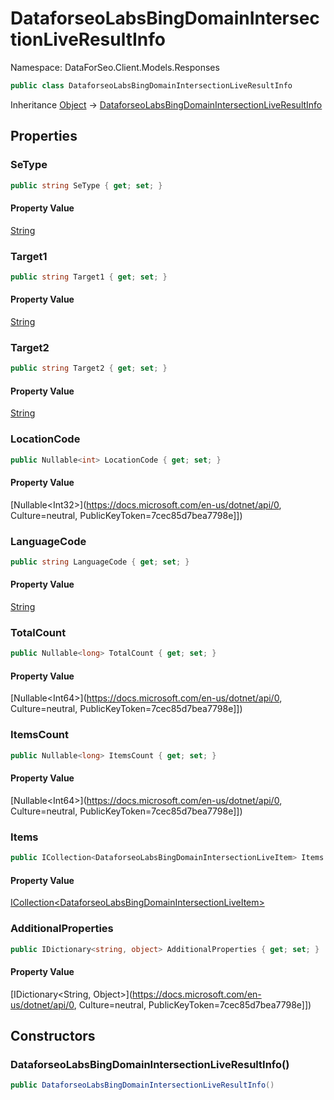 # DataforseoLabsBingDomainIntersectionLiveResultInfo

Namespace: DataForSeo.Client.Models.Responses

```csharp
public class DataforseoLabsBingDomainIntersectionLiveResultInfo
```

Inheritance [Object](https://docs.microsoft.com/en-us/dotnet/api/Object) → [DataforseoLabsBingDomainIntersectionLiveResultInfo](./DataforseoLabsBingDomainIntersectionLiveResultInfo.md)

## Properties

### **SeType**

```csharp
public string SeType { get; set; }
```

#### Property Value

[String](https://docs.microsoft.com/en-us/dotnet/api/String)<br>

### **Target1**

```csharp
public string Target1 { get; set; }
```

#### Property Value

[String](https://docs.microsoft.com/en-us/dotnet/api/String)<br>

### **Target2**

```csharp
public string Target2 { get; set; }
```

#### Property Value

[String](https://docs.microsoft.com/en-us/dotnet/api/String)<br>

### **LocationCode**

```csharp
public Nullable<int> LocationCode { get; set; }
```

#### Property Value

[Nullable&lt;Int32&gt;](https://docs.microsoft.com/en-us/dotnet/api/0, Culture=neutral, PublicKeyToken=7cec85d7bea7798e]])<br>

### **LanguageCode**

```csharp
public string LanguageCode { get; set; }
```

#### Property Value

[String](https://docs.microsoft.com/en-us/dotnet/api/String)<br>

### **TotalCount**

```csharp
public Nullable<long> TotalCount { get; set; }
```

#### Property Value

[Nullable&lt;Int64&gt;](https://docs.microsoft.com/en-us/dotnet/api/0, Culture=neutral, PublicKeyToken=7cec85d7bea7798e]])<br>

### **ItemsCount**

```csharp
public Nullable<long> ItemsCount { get; set; }
```

#### Property Value

[Nullable&lt;Int64&gt;](https://docs.microsoft.com/en-us/dotnet/api/0, Culture=neutral, PublicKeyToken=7cec85d7bea7798e]])<br>

### **Items**

```csharp
public ICollection<DataforseoLabsBingDomainIntersectionLiveItem> Items { get; set; }
```

#### Property Value

[ICollection&lt;DataforseoLabsBingDomainIntersectionLiveItem&gt;](./DataforseoLabsBingDomainIntersectionLiveItem.md)<br>

### **AdditionalProperties**

```csharp
public IDictionary<string, object> AdditionalProperties { get; set; }
```

#### Property Value

[IDictionary&lt;String, Object&gt;](https://docs.microsoft.com/en-us/dotnet/api/0, Culture=neutral, PublicKeyToken=7cec85d7bea7798e]])<br>

## Constructors

### **DataforseoLabsBingDomainIntersectionLiveResultInfo()**

```csharp
public DataforseoLabsBingDomainIntersectionLiveResultInfo()
```
